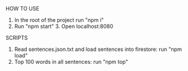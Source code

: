 HOW TO USE 
  1. In the root of the project run "npm i" 
  2. Run "npm start" 3. Open localhost:8080

SCRIPTS 
  1. Read sentences.json.txt and load sentences into firestore:  run "npm load" 
  2. Top 100 words in all sentences: run "npm top"